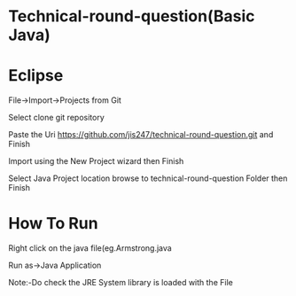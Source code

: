 
# Technical-round-question(Basic Java)


# Eclipse

File->Import->Projects from Git

Select clone git repository

Paste the Uri https://github.com/jis247/technical-round-question.git and Finish

Import using the New Project wizard then Finish

Select Java Project location browse to technical-round-question Folder then Finish

# How To Run

Right click on the java file(eg.Armstrong.java

Run as->Java Application

Note:-Do check the JRE System library is loaded with the File

